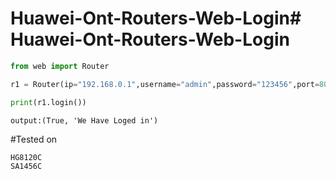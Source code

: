 # Huawei-Ont-Routers-Web-Login# Huawei-Ont-Routers-Web-Login
 


```python
from web import Router

r1 = Router(ip="192.168.0.1",username="admin",password="123456",port=80,scheme="https")

print(r1.login())

```
```output:(True, 'We Have Loged in')```


#Tested on 
```
HG8120C
SA1456C
```
